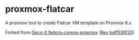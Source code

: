 # proxmox-flatcar
A proxmox tool to create Flatcar VM template on Proxmox 6.x.

Forked from  [Geco-It fedora-coreos-proxmox](https://git.geco-it.net/GECO-IT-PUBLIC/fedora-coreos-proxmox) ([Rev baff530f20](https://git.geco-it.net/GECO-IT-PUBLIC/fedora-coreos-proxmox/commit/baff530f200a708de8b61cb41ca4ba756b8e422d))
